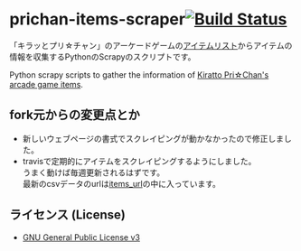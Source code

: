 # prichan-items-scraper[![Build Status](https://travis-ci.org/KeikaChan/prichan-items-scraper.svg?branch=master)](https://travis-ci.org/KeikaChan/prichan-items-scraper)
「キラッとプリ☆チャン」のアーケードゲームの[アイテムリスト](https://prichan.jp/items/index.html)からアイテムの情報を収集するPythonのScrapyのスクリプトです。

Python scrapy scripts to gather the information of [Kiratto Pri☆Chan's arcade game items](https://prichan.jp/items/).

## fork元からの変更点とか
- 新しいウェブページの書式でスクレイピングが動かなかったので修正しました。
- travisで定期的にアイテムをスクレイピングするようにしました。  
うまく動けば毎週更新されるはずです。  
最新のcsvデータのurlは[items_url](https://github.com/KeikaChan/prichan-items-scraper/blob/master/items_url)の中に入っています。  

## ライセンス (License)
- [GNU General Public License v3](LICENSE)
